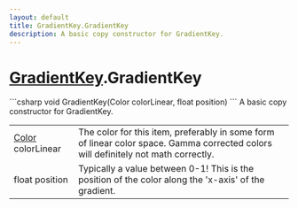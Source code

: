```yaml
---
layout: default
title: GradientKey.GradientKey
description: A basic copy constructor for GradientKey.
---
```

# [GradientKey]({{site.url}}/Pages/StereoKit/GradientKey.html).GradientKey

<div class='signature' markdown='1'>
```csharp
void GradientKey(Color colorLinear, float position)
```
A basic copy constructor for GradientKey.
</div>

|  |  |
|--|--|
|[Color]({{site.url}}/Pages/StereoKit/Color.html) colorLinear|The color for this item, preferably in             some form of linear color space. Gamma corrected colors will             definitely not math correctly.|
|float position|Typically a value between 0-1! This is the             position of the color along the 'x-axis' of the gradient.|




